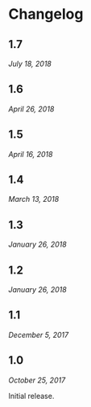 Changelog
=========

1.7
---

*July 18, 2018*

1.6
---

*April 26, 2018*

1.5
---

*April 16, 2018*

1.4
---

*March 13, 2018*

1.3
---

*January 26, 2018*

1.2
---

*January 26, 2018*

1.1
---

*December 5, 2017*


1.0
---

*October 25, 2017*

Initial release.

